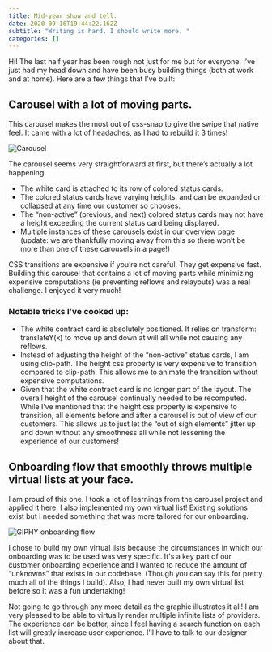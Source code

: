 ```yaml
---
title: Mid-year show and tell.
date: 2020-09-16T19:44:22.162Z
subtitle: "Writing is hard. I should write more. "
categories: []
---
```

Hi! The last half year has been rough not just for me but for everyone. I’ve just had my head down and have been busy building things (both at work and at home). Here are a few things that I’ve built:

## Carousel with a lot of moving parts.

This carousel makes the most out of css-snap to give the swipe that native feel. It came with a lot of headaches, as I had to rebuild it 3 times!

![Carousel](https://media.giphy.com/media/c1EsfSq68Zxv1J3SK9/giphy.gif)

The carousel seems very straightforward at first, but there’s actually a lot happening.

* The white card is attached to its row of colored status cards.
* The colored status cards have varying heights, and can be expanded or collapsed at any time our customer so chooses.
* The “non-active” (previous, and next) colored status cards may not have a height exceeding the current status card being displayed.
* Multiple instances of these carousels exist in our overview page (update: we are thankfully moving away from this so there won’t be more than one of these carousels in a page!)

CSS transitions are expensive if you’re not careful. They get expensive fast. Building this carousel that contains a lot of moving parts while minimizing expensive computations (ie preventing reflows and relayouts) was a real challenge. I enjoyed it very much!

### **Notable tricks I’ve cooked up:**

* The white contract card is absolutely positioned. It relies on transform: translateY(x) to move up and down at will all while not causing any reflows.
* Instead of adjusting the height of the “non-active” status cards, I am using clip-path. The height css property is very expensive to transition compared to clip-path. This allows me to animate the transition without expensive computations.
* Given that the white contract card is no longer part of the layout. The overall height of the carousel continually needed to be recomputed. While I’ve mentioned that the height css property is expensive to transition, all elements before and after a carousel is out of view of our customers. This allows us to just let the “out of sigh elements” jitter up and down without any smoothness all while not lessening the experience of our customers!

## Onboarding flow that smoothly throws multiple virtual lists at your face.

I am proud of this one. I took a lot of learnings from the carousel project and applied it here. I also implemented my own virtual list! Existing solutions exist but I needed something that was more tailored for our onboarding.

![GIPHY onboarding flow](https://media.giphy.com/media/bZ6wQHwAogaRybqFtM/giphy.gif)

I chose to build my own virtual lists because the circumstances in which our onboarding was to be used was very specific. It's a key part of our customer onboarding experience and I wanted to reduce the amount of “unknowns” that exists in our codebase. (Though you can say this for pretty much all of the things I build). Also, I had never built my own virtual list before so it was a fun undertaking!

Not going to go through any more detail as the graphic illustrates it all! I am very pleased to be able to virtually render multiple infinite lists of providers. The experience can be better, since I feel having a search function on each list will greatly increase user experience. I’ll have to talk to our designer about that.


